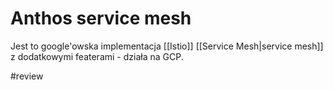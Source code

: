 # Anthos service mesh
Jest to google'owska implementacja [[Istio]] [[Service Mesh|service mesh]] z dodatkowymi featerami - działa na GCP.

#review 